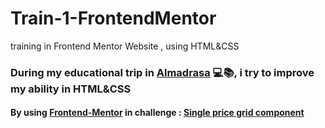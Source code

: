 # Train-1-FrontendMentor
training in Frontend Mentor Website , using HTML&amp;CSS

### During my educational trip in [Almadrasa](https://almdrasa.com/) 💻📚, i try to improve my ability in HTML&amp;CSS
#### By using [Frontend-Mentor](https://www.frontendmentor.io/home) in challenge : [Single price grid component](https://www.frontendmentor.io/challenges/single-price-grid-component-5ce41129d0ff452fec5abbbc/hub)

